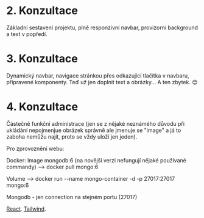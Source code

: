 # 2. Konzultace

Základní sestavení projektu, plně responzivní navbar, provizorní background a text v popředí.

# 3. Konzultace

Dynamický navbar, navigace stránkou přes odkazující tlačítka v navbaru, připravené komponenty. Teď už jen doplnit text a obrázky... A ten zbytek. 😊

# 4. Konzultace

Částečně funkční administrace (jen se z nějaké neznámého důvodu při ukládání nepojmenjue obrázek správně ale jmenuje se "image" a já to zaboha nemůžu najít, proto se vždy uloží jen jeden).

  Pro zprovoznění webu:
  
  Docker:    Image mongodb:6 (na novější verzi nefungují nějaké používané commandy) --> docker pull mongo:6
  
  Volume --> docker run --name mongo-container -d -p 27017:27017 mongo:6
      
  Mongodb - jen connection na stejném portu (27017)
      

[React](https://react.dev/).
[Tailwind](https://tailwindcss.com/).
